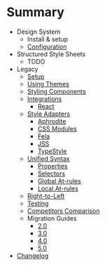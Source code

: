 # Summary

- Design System
  - Install & setup
  - [Configuration](./config.md)
- Structured Style Sheets
  - TODO
- Legacy
  - [Setup](./legacy/setup.md)
  - [Using Themes](./legacy/theme.md)
  - [Styling Components](./legacy/style.md)
  - [Integrations](./legacy/integrations/README.md)
    - [React](./legacy/integrations/react.md)
  - [Style Adapters](./legacy/adapters/README.md)
    - [Aphrodite](./legacy/adapters/aphrodite.md)
    - [CSS Modules](./legacy/adapters/css-modules.md)
    - [Fela](./legacy/adapters/fela.md)
    - [JSS](./legacy/adapters/jss.md)
    - [TypeStyle](./legacy/adapters/typestyle.md)
  - [Unified Syntax](./legacy/unified/README.md)
    - [Properties](./legacy/unified/properties.md)
    - [Selectors](./legacy/unified/selectors.md)
    - [Global At-rules](./legacy/unified/global-at.md)
    - [Local At-rules](./legacy/unified/local-at.md)
  - [Right-to-Left](./legacy/rtl.md)
  - [Testing](./legacy/testing.md)
  - [Competitors Comparison](./legacy/comparison.md)
  - Migration Guides
    - [2.0](./legacy/migrate/2.0.md)
    - [3.0](./legacy/migrate/3.0.md)
    - [4.0](./legacy/migrate/4.0.md)
    - [5.0](./legacy/migrate/5.0.md)
- [Changelog](https://github.com/milesj/aesthetic/blob/master/CHANGELOG.md)
